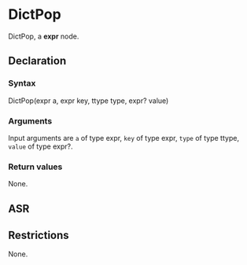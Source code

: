<!-- This is an automatically generated file. Do not edit it manually. -->

# DictPop

DictPop, a **expr** node.

## Declaration

### Syntax

DictPop(expr a, expr key, ttype type, expr? value)

### Arguments
Input arguments are `a` of type expr, `key` of type expr, `type` of type ttype, `value` of type expr?.

### Return values

None.

## ASR

<!-- Generate ASR using pickle. -->

## Restrictions

<!-- Generated from asr_verify.cpp. -->
None.